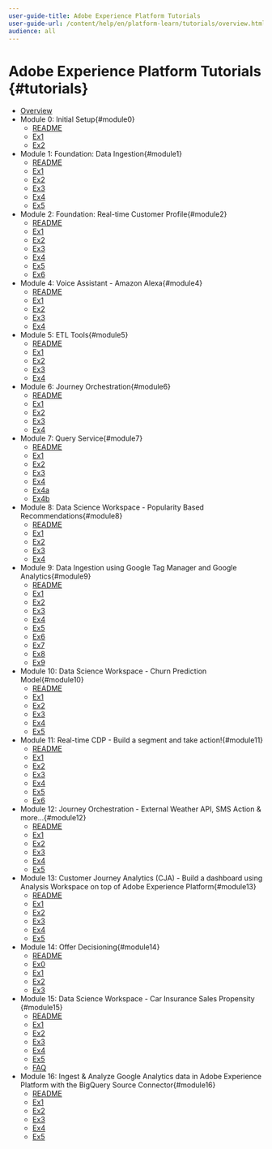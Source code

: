 ```yaml
---
user-guide-title: Adobe Experience Platform Tutorials
user-guide-url: /content/help/en/platform-learn/tutorials/overview.html
audience: all
---
```


# Adobe Experience Platform Tutorials {#tutorials}

+ [Overview](/help/tutorial-platform-demo-sc/overview.md)
+ Module 0: Initial Setup{#module0}
  + [README](/help/tutorial-platform-demo-sc/modules/module0/README.md)
  + [Ex1](/help/tutorial-platform-demo-sc/modules/module0/ex1.md)
  + [Ex2](/help/tutorial-platform-demo-sc/modules/module0/ex2.md)
+ Module 1: Foundation: Data Ingestion{#module1}
  + [README](/help/tutorial-platform-demo-sc/modules/module1/README.md)
  + [Ex1](/help/tutorial-platform-demo-sc/modules/module1/ex1.md)
  + [Ex2](/help/tutorial-platform-demo-sc/modules/module1/ex2.md)
  + [Ex3](/help/tutorial-platform-demo-sc/modules/module1/ex3.md)
  + [Ex4](/help/tutorial-platform-demo-sc/modules/module1/ex4.md)
  + [Ex5](/help/tutorial-platform-demo-sc/modules/module1/ex5.md)
+ Module 2: Foundation: Real-time Customer Profile{#module2}
  + [README](/help/tutorial-platform-demo-sc/modules/module2/README.md)
  + [Ex1](/help/tutorial-platform-demo-sc/modules/module2/ex1.md)
  + [Ex2](/help/tutorial-platform-demo-sc/modules/module2/ex2.md)
  + [Ex3](/help/tutorial-platform-demo-sc/modules/module2/ex3.md)
  + [Ex4](/help/tutorial-platform-demo-sc/modules/module2/ex4.md)
  + [Ex5](/help/tutorial-platform-demo-sc/modules/module2/ex5.md)
  + [Ex6](/help/tutorial-platform-demo-sc/modules/module2/ex6.md)
+ Module 4: Voice Assistant - Amazon Alexa{#module4}
  + [README](/help/tutorial-platform-demo-sc/modules/module4/README.md)
  + [Ex1](/help/tutorial-platform-demo-sc/modules/module4/ex1.md)
  + [Ex2](/help/tutorial-platform-demo-sc/modules/module4/ex2.md)
  + [Ex3](/help/tutorial-platform-demo-sc/modules/module4/ex3.md)
  + [Ex4](/help/tutorial-platform-demo-sc/modules/module4/ex4.md)
+ Module 5: ETL Tools{#module5}
  + [README](/help/tutorial-platform-demo-sc/modules/module5/README.md)
  + [Ex1](/help/tutorial-platform-demo-sc/modules/module5/ex1.md)
  + [Ex2](/help/tutorial-platform-demo-sc/modules/module5/ex2.md)
  + [Ex3](/help/tutorial-platform-demo-sc/modules/module5/ex3.md)
  + [Ex4](/help/tutorial-platform-demo-sc/modules/module5/ex4.md)
+ Module 6: Journey Orchestration{#module6}
  + [README](/help/tutorial-platform-demo-sc/modules/module6/README.md)
  + [Ex1](/help/tutorial-platform-demo-sc/modules/module6/ex1.md)
  + [Ex2](/help/tutorial-platform-demo-sc/modules/module6/ex2.md)
  + [Ex3](/help/tutorial-platform-demo-sc/modules/module6/ex3.md)
  + [Ex4](/help/tutorial-platform-demo-sc/modules/module6/ex4.md)
+ Module 7: Query Service{#module7}
  + [README](/help/tutorial-platform-demo-sc/modules/module7/README.md)
  + [Ex1](/help/tutorial-platform-demo-sc/modules/module7/ex1.md)
  + [Ex2](/help/tutorial-platform-demo-sc/modules/module7/ex2.md)
  + [Ex3](/help/tutorial-platform-demo-sc/modules/module7/ex3.md)
  + [Ex4](/help/tutorial-platform-demo-sc/modules/module7/ex4.md)
  + [Ex4a](/help/tutorial-platform-demo-sc/modules/module7/ex4a.md)
  + [Ex4b](/help/tutorial-platform-demo-sc/modules/module7/ex4b.md)
+ Module 8: Data Science Workspace - Popularity Based Recommendations{#module8}
  + [README](/help/tutorial-platform-demo-sc/modules/module8/README.md)
  + [Ex1](/help/tutorial-platform-demo-sc/modules/module8/ex1.md)
  + [Ex2](/help/tutorial-platform-demo-sc/modules/module8/ex2.md)
  + [Ex3](/help/tutorial-platform-demo-sc/modules/module8/ex3.md)
  + [Ex4](/help/tutorial-platform-demo-sc/modules/module8/ex4.md)
+ Module 9: Data Ingestion using Google Tag Manager and Google Analytics{#module9}
  + [README](/help/tutorial-platform-demo-sc/modules/module9/README.md)
  + [Ex1](/help/tutorial-platform-demo-sc/modules/module9/ex1.md)
  + [Ex2](/help/tutorial-platform-demo-sc/modules/module9/ex2.md)
  + [Ex3](/help/tutorial-platform-demo-sc/modules/module9/ex3.md)
  + [Ex4](/help/tutorial-platform-demo-sc/modules/module9/ex4.md)
  + [Ex5](/help/tutorial-platform-demo-sc/modules/module9/ex5.md)
  + [Ex6](/help/tutorial-platform-demo-sc/modules/module9/ex6.md)
  + [Ex7](/help/tutorial-platform-demo-sc/modules/module9/ex7.md)
  + [Ex8](/help/tutorial-platform-demo-sc/modules/module9/ex8.md)
  + [Ex9](/help/tutorial-platform-demo-sc/modules/module9/ex9.md)
+ Module 10: Data Science Workspace - Churn Prediction Model{#module10}
  + [README](/help/tutorial-platform-demo-sc/modules/module10/README.md)
  + [Ex1](/help/tutorial-platform-demo-sc/modules/module10/ex1.md)
  + [Ex2](/help/tutorial-platform-demo-sc/modules/module10/ex2.md)
  + [Ex3](/help/tutorial-platform-demo-sc/modules/module10/ex3.md)
  + [Ex4](/help/tutorial-platform-demo-sc/modules/module10/ex4.md)
  + [Ex5](/help/tutorial-platform-demo-sc/modules/module10/ex5.md)
+ Module 11: Real-time CDP - Build a segment and take action!{#module11}
  + [README](/help/tutorial-platform-demo-sc/modules/module11/README.md)
  + [Ex1](/help/tutorial-platform-demo-sc/modules/module11/ex1.md)
  + [Ex2](/help/tutorial-platform-demo-sc/modules/module11/ex2.md)
  + [Ex3](/help/tutorial-platform-demo-sc/modules/module11/ex3.md)
  + [Ex4](/help/tutorial-platform-demo-sc/modules/module11/ex4.md)
  + [Ex5](/help/tutorial-platform-demo-sc/modules/module11/ex5.md)
  + [Ex6](/help/tutorial-platform-demo-sc/modules/module11/ex6.md)
+ Module 12: Journey Orchestration - External Weather API, SMS Action & more...{#module12}
  + [README](/help/tutorial-platform-demo-sc/modules/module12/README.md)
  + [Ex1](/help/tutorial-platform-demo-sc/modules/module12/ex1.md)
  + [Ex2](/help/tutorial-platform-demo-sc/modules/module12/ex2.md)
  + [Ex3](/help/tutorial-platform-demo-sc/modules/module12/ex3.md)
  + [Ex4](/help/tutorial-platform-demo-sc/modules/module12/ex4.md)
  + [Ex5](/help/tutorial-platform-demo-sc/modules/module12/ex5.md)
+ Module 13: Customer Journey Analytics (CJA) - Build a dashboard using Analysis Workspace on top of Adobe Experience Platform{#module13}
  + [README](/help/tutorial-platform-demo-sc/modules/module13/README.md)
  + [Ex1](/help/tutorial-platform-demo-sc/modules/module13/ex1.md)
  + [Ex2](/help/tutorial-platform-demo-sc/modules/module13/ex2.md)
  + [Ex3](/help/tutorial-platform-demo-sc/modules/module13/ex3.md)
  + [Ex4](/help/tutorial-platform-demo-sc/modules/module13/ex4.md)
  + [Ex5](/help/tutorial-platform-demo-sc/modules/module13/ex5.md)
+ Module 14: Offer Decisioning{#module14}
  + [README](/help/tutorial-platform-demo-sc/modules/module14/README.md)
  + [Ex0](/help/tutorial-platform-demo-sc/modules/module14/ex0.md)
  + [Ex1](/help/tutorial-platform-demo-sc/modules/module14/ex1.md)
  + [Ex2](/help/tutorial-platform-demo-sc/modules/module14/ex2.md)
  + [Ex3](/help/tutorial-platform-demo-sc/modules/module14/ex3.md)
+ Module 15: Data Science Workspace - Car Insurance Sales Propensity
{#module15}
  + [README](/help/tutorial-platform-demo-sc/modules/module15/README.md)
  + [Ex1](/help/tutorial-platform-demo-sc/modules/module15/ex1.md)
  + [Ex2](/help/tutorial-platform-demo-sc/modules/module15/ex2.md)
  + [Ex3](/help/tutorial-platform-demo-sc/modules/module15/ex3.md)
  + [Ex4](/help/tutorial-platform-demo-sc/modules/module15/ex4.md)
  + [Ex5](/help/tutorial-platform-demo-sc/modules/module15/ex5.md)
  + [FAQ](/help/tutorial-platform-demo-sc/modules/module15/qa.md)
+ Module 16: Ingest & Analyze Google Analytics data in Adobe Experience Platform with the BigQuery Source Connector{#module16}
  + [README](/help/tutorial-platform-demo-sc/modules/module16/README.md)
  + [Ex1](/help/tutorial-platform-demo-sc/modules/module16/ex1.md)
  + [Ex2](/help/tutorial-platform-demo-sc/modules/module16/ex2.md)
  + [Ex3](/help/tutorial-platform-demo-sc/modules/module16/ex3.md)
  + [Ex4](/help/tutorial-platform-demo-sc/modules/module16/ex4.md)
  + [Ex5](/help/tutorial-platform-demo-sc/modules/module16/ex5.md)